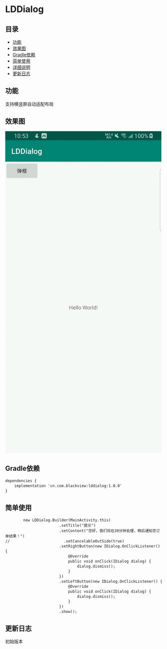 # LDDialog

## 目录

* [功能](#功能介绍)
* [效果图](#效果图)
* [Gradle依赖](#Gradle依赖)
* [简单使用](#简单使用)
* [详细说明](#详细说明)
* [更新日志](#更新日志)

## 功能

支持横竖屏自动适配布局

## 效果图

![SM-G9550_20191228105325](https://github.com/parkbaird/LDDialog/blob/master/image/SM-G9550_20191228105325.gif)

## Gradle依赖

```
dependencies {
    implementation 'cn.com.blackview:lddialog:1.0.0'
}
```

## 简单使用

```
        new LDDialog.Builder(MainActivity.this)
                        .setTitle("提示")
                        .setContent("您好，我们将在30分钟处理，稍后通知您订单结果！")
//                        .setCancelableOutSide(true)
                        .setRightButton(new IDialog.OnClickListener() {
                            @Override
                            public void onClick(IDialog dialog) {
                                dialog.dismiss();
                            }
                        })
                        .setLeftButton(new IDialog.OnClickListener() {
                            @Override
                            public void onClick(IDialog dialog) {
                                dialog.dismiss();
                            }
                        })
                        .show();
```

## 更新日志

初始版本
